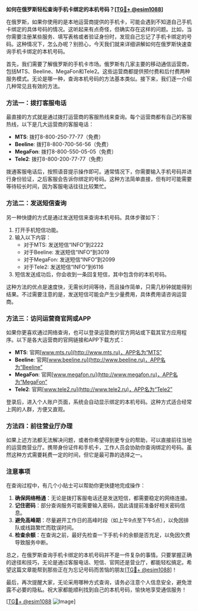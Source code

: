 **如何在俄罗斯轻松查询手机卡绑定的本机号码？[[TG💪+ @esim1088](https://t.me/s/esim1088)]**

在俄罗斯，如果你使用的是本地运营商提供的手机卡，可能会遇到不知道自己手机卡绑定的具体号码的情况。这听起来有点奇怪，但确实存在这样的问题。比如，当你需要注册某些服务、填写表格或者验证身份时，发现自己忘记了手机卡绑定的号码。这种情况下，怎么办呢？别担心，今天我们就来详细讲解如何在俄罗斯快速查询手机卡绑定的本机号码。

首先，我们需要了解俄罗斯的手机卡市场。俄罗斯有几家主要的移动通信运营商，包括MTS、Beeline、MegaFon和Tele2。这些运营商都提供预付费和后付费两种服务模式。无论是哪一种，查询本机号码的方法基本类似。接下来，我们逐一介绍几种常见且有效的方法。

### 方法一：拨打客服电话

最直接的方式就是通过拨打运营商的客服热线来查询。每个运营商都有自己的客服热线，以下是几大运营商的客服电话：

- **MTS**: 拨打8-800-250-77-77（免费）
- **Beeline**: 拨打8-800-700-56-56（免费）
- **MegaFon**: 拨打8-800-550-05-05（免费）
- **Tele2**: 拨打8-800-200-77-77（免费）

拨通客服电话后，按照语音提示操作即可。通常情况下，你需要输入手机号码并进行身份验证，之后客服会告诉你绑定的号码。这种方法简单直接，但有时可能需要等待较长时间，因为客服电话往往比较繁忙。

### 方法二：发送短信查询

另一种快捷的方式是通过发送短信来查询本机号码。具体步骤如下：

1. 打开手机短信功能。
2. 输入以下内容：
   - 对于MTS: 发送短信“INFO”到2222
   - 对于Beeline: 发送短信“INFO”到3019
   - 对于MegaFon: 发送短信“INFO”到2099
   - 对于Tele2: 发送短信“INFO”到6116
3. 短信发送成功后，你会收到一条回复短信，其中包含你的本机号码。

这种方法的优点是速度快，无需长时间等待，而且操作简单，只需几秒钟就能得到结果。不过需要注意的是，发送短信可能会产生少量费用，具体费用请咨询运营商。

### 方法三：访问运营商官网或APP

如果你更喜欢通过网络查询，也可以登录运营商的官方网站或下载其官方应用程序。以下是各大运营商的官网链接和APP下载方式：

- **MTS**: 官网[www.mts.ru](http://www.mts.ru)，APP名为“MTS”
- **Beeline**: 官网[www.beeline.ru](http://www.beeline.ru)，APP名为“Beeline”
- **MegaFon**: 官网[www.megafon.ru](http://www.megafon.ru)，APP名为“MegaFon”
- **Tele2**: 官网[www.tele2.ru](http://www.tele2.ru)，APP名为“Tele2”

登录后，进入个人账户页面，系统会自动显示绑定的本机号码。这种方式适合经常上网的人群，方便又直观。

### 方法四：前往营业厅办理

如果上述方法都无法解决问题，或者你希望得到更专业的帮助，可以直接前往当地的运营商营业厅。携带身份证件和手机卡，工作人员会协助你查询绑定的号码。虽然这种方式需要耗费一定的时间，但它是最可靠的选择之一。

### 注意事项

在查询过程中，有几个小贴士可以帮助你更快捷地完成操作：

1. **确保网络畅通**：无论是拨打客服电话还是发送短信，都需要稳定的网络连接。
2. **记住密码**：部分查询服务可能需要输入密码，因此请提前准备好相关密码信息。
3. **避免高峰期**：尽量避开工作日的高峰时段（如上午9点至下午5点），以免因排队或线路繁忙而耽误时间。
4. **检查余额**：在查询之前，最好先检查一下手机卡的余额是否充足，以免因欠费导致服务中断。

总之，在俄罗斯查询手机卡绑定的本机号码并不是一件复杂的事情。只要掌握正确的途径和技巧，无论是通过客服电话、短信、官网还是营业厅，都能轻松搞定。希望这篇文章能帮到那些正在为忘记号码而苦恼的朋友[[TG💪+ @esim1088](https://t.me/s/esim1088)]！

最后，再次提醒大家，无论采用哪种方式查询，请务必注意个人信息安全，避免泄露不必要的隐私。祝大家都能顺利找到自己的本机号码，愉快地享受通信服务！

[[TG💪+ @esim1088](https://t.me/s/esim1088) ![Image](https://i.postimg.cc/4NQfJmqS/Snipaste-2025-05-13-00-14-12.png)]